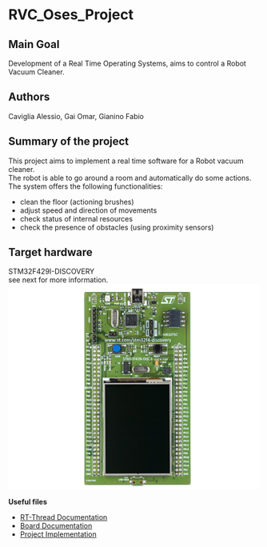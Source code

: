 # RVC_Oses_Project

## Main Goal
Development of a Real Time Operating Systems, aims to control a Robot Vacuum Cleaner.  

## Authors 
Caviglia Alessio, Gai Omar, Gianino Fabio

## Summary of the project
This project aims to implement a real time software for a Robot vacuum cleaner. <br>
The robot is able to go around a room and automatically do some actions. <br>
The system offers the following functionalities: <br>
  - clean the floor (actioning brushes)
  - adjust speed and direction of movements 
  - check status of internal resources 
  - check the presence of obstacles (using proximity sensors)

## Target hardware
STM32F429I-DISCOVERY <br>
see next for more information. <br>
![STM32F4](doc/figures/board_image.PNG)

**Useful files**

- [RT-Thread Documentation](doc/README.md)
- [Board Documentation](RVC_Oses/README.md)
- [Project Implementation](RVC_Oses/implementation.md)

